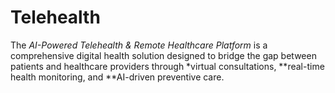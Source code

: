 # Telehealth
The *AI-Powered Telehealth &amp; Remote Healthcare Platform* is a comprehensive digital health solution designed to bridge the gap between patients and healthcare providers through *virtual consultations, **real-time health monitoring, and **AI-driven preventive care. 
